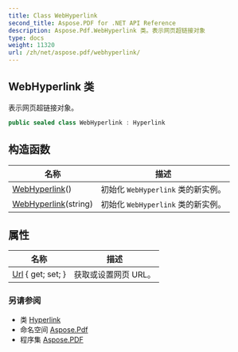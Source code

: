 ```yaml
---
title: Class WebHyperlink
second_title: Aspose.PDF for .NET API Reference
description: Aspose.Pdf.WebHyperlink 类。表示网页超链接对象
type: docs
weight: 11320
url: /zh/net/aspose.pdf/webhyperlink/
---
```

## WebHyperlink 类

表示网页超链接对象。

```csharp
public sealed class WebHyperlink : Hyperlink
```

## 构造函数

| 名称 | 描述 |
| --- | --- |
| [WebHyperlink](webhyperlink/#constructor)() | 初始化 `WebHyperlink` 类的新实例。 |
| [WebHyperlink](webhyperlink/#constructor_1)(string) | 初始化 `WebHyperlink` 类的新实例。 |

## 属性

| 名称 | 描述 |
| --- | --- |
| [Url](../../aspose.pdf/webhyperlink/url/) { get; set; } | 获取或设置网页 URL。 |

### 另请参阅

* 类 [Hyperlink](../hyperlink/)
* 命名空间 [Aspose.Pdf](../../aspose.pdf/)
* 程序集 [Aspose.PDF](../../)